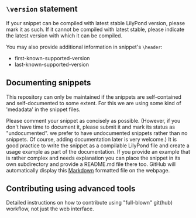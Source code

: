 
`\version` statement
--------------------

If your snippet can be compiled with latest stable LilyPond version,
please mark it as such.  If it cannot be compiled with latest stable,
please indicate the latest version with which it can be compiled.

You may also provide additional information in snippet's `\header`:
- first-known-supported-version
- last-known-supported-version


Documenting snippets
--------------------

This repository can only be maintained if the snippets are self-contained
and self-documented to some extent. For this we are using some kind of
'medadata' in the snippet files.

Please comment your snippet as concisely as possible.
(However, if you don't have time to document it, please submit it and
mark its status as "undocumented". we prefer to have undocumented snippets
rather than no snippets.  Of course, adding documentation later is very
welcome.)
It is good practice to write the snippet as a compilable
LilyPond file and create a usage example as part of the
documentation.
If you provide an example that is rather complex and needs
explanation you can place the snippet in its own subdirectory
and provide a README.md file there too.
GitHub will automatically display this
[Markdown](http://en.wikipedia.org/wiki/Markdown)
formatted file on the webpage.


Contributing using advanced tools
---------------------------------

Detailed instructions on how to contribute using "full-blown" git(hub) workflow, not just the web interface.
